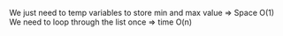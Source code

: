We just need to temp variables to store min and max value => Space O(1)
We need to loop through the list once => time O(n)


